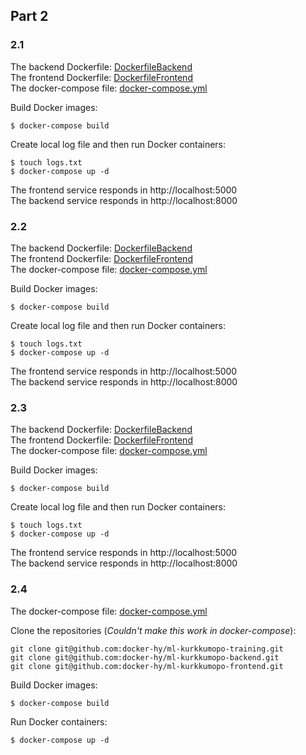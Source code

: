## Part 2

### 2.1

The backend Dockerfile: [DockerfileBackend](/Files/Exercise-2-1/DockerfileBackend) \
The frontend Dockerfile: [DockerfileFrontend](/Files/Exercise-2-1/DockerfileFrontend) \
The docker-compose file: [docker-compose.yml](/Files/Exercise-2-1/docker-compose.yml)

Build Docker images:
```
$ docker-compose build
```
Create local log file and then run Docker containers:
```
$ touch logs.txt
$ docker-compose up -d
```
The frontend service responds in http://localhost:5000 \
The backend service responds in http://localhost:8000

### 2.2

The backend Dockerfile: [DockerfileBackend](/Files/Exercise-2-2/DockerfileBackend) \
The frontend Dockerfile: [DockerfileFrontend](/Files/Exercise-2-2/DockerfileFrontend) \
The docker-compose file: [docker-compose.yml](/Files/Exercise-2-2/docker-compose.yml)

Build Docker images:
```
$ docker-compose build
```
Create local log file and then run Docker containers:
```
$ touch logs.txt
$ docker-compose up -d
```
The frontend service responds in http://localhost:5000 \
The backend service responds in http://localhost:8000

### 2.3

The backend Dockerfile: [DockerfileBackend](/Files/Exercise-2-3/DockerfileBackend) \
The frontend Dockerfile: [DockerfileFrontend](/Files/Exercise-2-3/DockerfileFrontend) \
The docker-compose file: [docker-compose.yml](/Files/Exercise-2-3/docker-compose.yml)

Build Docker images:
```
$ docker-compose build
```
Create local log file and then run Docker containers:
```
$ touch logs.txt
$ docker-compose up -d
```
The frontend service responds in http://localhost:5000 \
The backend service responds in http://localhost:8000

### 2.4
The docker-compose file: [docker-compose.yml](/Files/Exercise-2-4/docker-compose.yml)

Clone the repositories (*Couldn't make this work in docker-compose*):
```
git clone git@github.com:docker-hy/ml-kurkkumopo-training.git
git clone git@github.com:docker-hy/ml-kurkkumopo-backend.git
git clone git@github.com:docker-hy/ml-kurkkumopo-frontend.git
```
Build Docker images:
```
$ docker-compose build
```
Run Docker containers:
```
$ docker-compose up -d
```
